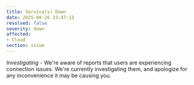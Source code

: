 ```yaml
---
title: Service(s) Down
date: 2025-08-26 23:47:13
resolved: false
severity: down
affected:
- Cloud
section: issue
---
```


*Investigating* - We're aware of reports that users are experiencing connection issues. We're currently investigating them, and apologize for any inconvenience it may be causing you.
